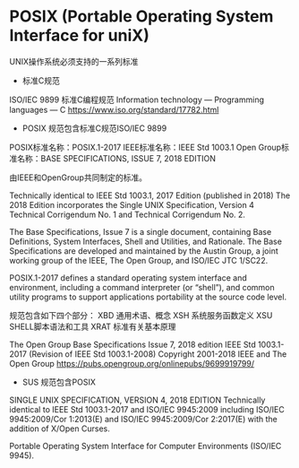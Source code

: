 # POSIX (Portable Operating System Interface for uniX)

UNIX操作系统必须支持的一系列标准

+ 标准C规范

ISO/IEC 9899 
标准C编程规范 Information technology — Programming languages — C
https://www.iso.org/standard/17782.html


+ POSIX 规范包含标准C规范ISO/IEC 9899

POSIX标准名称：POSIX.1-2017
IEEE标准名称：IEEE Std 1003.1
Open Group标准名称：BASE SPECIFICATIONS, ISSUE 7, 2018 EDITION

由IEEE和OpenGroup共同制定的标准。

Technically identical to IEEE Std 1003.1, 2017 Edition (published in 2018)
The 2018 Edition incorporates the Single UNIX Specification, Version 4 Technical Corrigendum No. 1 and Technical Corrigendum No. 2. 

The Base Specifications, Issue 7 is a single document, containing Base Definitions, System Interfaces, Shell and Utilities, and Rationale.
The Base Specifications are developed and maintained by the Austin Group, a joint working group of the IEEE, The Open Group, and ISO/IEC JTC 1/SC22.

POSIX.1-2017 defines a standard operating system interface and environment, including a command interpreter (or “shell”), and common utility programs to support applications portability at the source code level.

规范包含如下四个部分：
XBD 通用术语、概念
XSH 系统服务函数定义
XSU SHELL脚本语法和工具
XRAT 标准有关基本原理

The Open Group Base Specifications Issue 7, 2018 edition
IEEE Std 1003.1-2017 (Revision of IEEE Std 1003.1-2008)
Copyright 2001-2018 IEEE and The Open Group
https://pubs.opengroup.org/onlinepubs/9699919799/



+ SUS 规范包含POSIX

SINGLE UNIX SPECIFICATION, VERSION 4, 2018 EDITION
Technically identical to IEEE Std 1003.1-2017 and 
ISO/IEC 9945:2009 including ISO/IEC 9945:2009/Cor 1:2013(E) and ISO/IEC 9945:2009/Cor 2:2017(E) with the addition of X/Open Curses.

Portable Operating System Interface for Computer Environments (ISO/IEC 9945).



